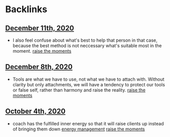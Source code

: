 
# Backlinks
## [December 11th, 2020](<December 11th, 2020.md>)
- I also feel confuse about what's best to help that person in that case, because the best method is not neccessary what's suitable most in the moment. [raise the moments](<raise the moments.md>)

## [December 8th, 2020](<December 8th, 2020.md>)
- Tools are what we have to use, not what we have to attach with. Without clarity but only attachments, we will have a tendency to protect our tools or false self, rather than harmony and raise the reality. [raise the moments](<raise the moments.md>)

## [October 4th, 2020](<October 4th, 2020.md>)
- coach has the fulfilled inner energy so that it will raise clients up instead of bringing them down [energy management](<energy management.md>) [raise the moments](<raise the moments.md>)

